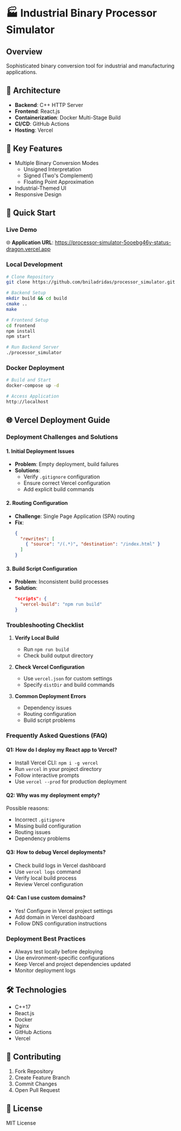# 🏭 Industrial Binary Processor Simulator

## Overview
Sophisticated binary conversion tool for industrial and manufacturing applications.

## 🚀 Architecture
- **Backend**: C++ HTTP Server
- **Frontend**: React.js 
- **Containerization**: Docker Multi-Stage Build
- **CI/CD**: GitHub Actions
- **Hosting**: Vercel

## 🌟 Key Features
- Multiple Binary Conversion Modes
  - Unsigned Interpretation
  - Signed (Two's Complement)
  - Floating Point Approximation
- Industrial-Themed UI
- Responsive Design

## 🚀 Quick Start

### Live Demo
🌐 **Application URL**: https://processor-simulator-5ooebg46y-status-dragon.vercel.app

### Local Development
```bash
# Clone Repository
git clone https://github.com/bniladridas/processor_simulator.git

# Backend Setup
mkdir build && cd build
cmake ..
make

# Frontend Setup
cd frontend
npm install
npm start

# Run Backend Server
./processor_simulator
```

### Docker Deployment
```bash
# Build and Start
docker-compose up -d

# Access Application
http://localhost
```

## 🌐 Vercel Deployment Guide

### Deployment Challenges and Solutions

#### 1. Initial Deployment Issues
- **Problem**: Empty deployment, build failures
- **Solutions**:
  - Verify `.gitignore` configuration
  - Ensure correct Vercel configuration
  - Add explicit build commands

#### 2. Routing Configuration
- **Challenge**: Single Page Application (SPA) routing
- **Fix**: 
  ```json
  {
    "rewrites": [
      { "source": "/(.*)", "destination": "/index.html" }
    ]
  }
  ```

#### 3. Build Script Configuration
- **Problem**: Inconsistent build processes
- **Solution**: 
  ```json
  "scripts": {
    "vercel-build": "npm run build"
  }
  ```

### Troubleshooting Checklist

1. **Verify Local Build**
   - Run `npm run build`
   - Check build output directory

2. **Check Vercel Configuration**
   - Use `vercel.json` for custom settings
   - Specify `distDir` and build commands

3. **Common Deployment Errors**
   - Dependency issues
   - Routing configuration
   - Build script problems

### Frequently Asked Questions (FAQ)

#### Q1: How do I deploy my React app to Vercel?
- Install Vercel CLI: `npm i -g vercel`
- Run `vercel` in your project directory
- Follow interactive prompts
- Use `vercel --prod` for production deployment

#### Q2: Why was my deployment empty?
Possible reasons:
- Incorrect `.gitignore`
- Missing build configuration
- Routing issues
- Dependency problems

#### Q3: How to debug Vercel deployments?
- Check build logs in Vercel dashboard
- Use `vercel logs` command
- Verify local build process
- Review Vercel configuration

#### Q4: Can I use custom domains?
- Yes! Configure in Vercel project settings
- Add domain in Vercel dashboard
- Follow DNS configuration instructions

### Deployment Best Practices
- Always test locally before deploying
- Use environment-specific configurations
- Keep Vercel and project dependencies updated
- Monitor deployment logs

## 🛠 Technologies
- C++17
- React.js
- Docker
- Nginx
- GitHub Actions
- Vercel

## 🤝 Contributing
1. Fork Repository
2. Create Feature Branch
3. Commit Changes
4. Open Pull Request

## 📄 License
MIT License
